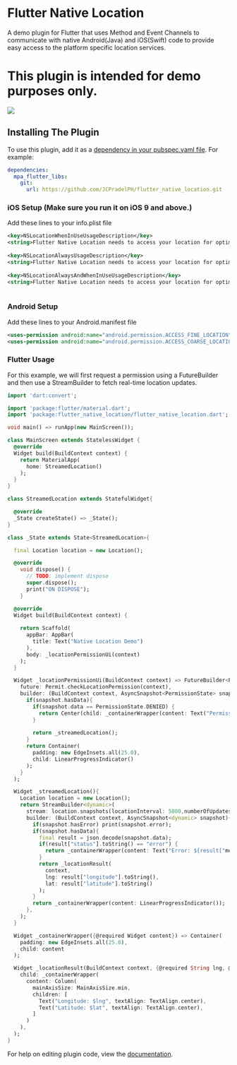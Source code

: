 # Flutter Native Location

A demo plugin for Flutter that uses Method and Event Channels to communicate with native Android(Java) and iOS(Swift) code to provide easy access to the platform specific location services.

# This plugin is intended for demo purposes only.
![](https://firebasestorage.googleapis.com/v0/b/github-demo-9415c.appspot.com/o/final.gif?alt=media&token=7e6bec3b-79aa-4a1c-9897-63a262f7d8e7)


## Installing The Plugin
To use this plugin, add it as a [dependency in your pubspec.yaml file](https://flutter.io/platform-plugins/). For example:

```yaml
dependencies:
  mpa_flutter_libs:    
    git: 
      url: https://github.com/JCPradelPH/flutter_native_location.git
```

### iOS Setup (Make sure you run it on iOS 9 and above.)
Add these lines to your info.plist file
```xml
<key>NSLocationWhenInUseUsageDescription</key>
<string>Flutter Native Location needs to access your location for optimized app experience</string>
	
<key>NSLocationAlwaysUsageDescription</key>
<string>Flutter Native Location needs to access your location for optimized app experience</string>
	
<key>NSLocationAlwaysAndWhenInUseUsageDescription</key>
<string>Flutter Native Location needs to access your location for optimized app experience</string>
  
```
### Android Setup
Add these lines to your Android.manifest file
```xml
<uses-permission android:name="android.permission.ACCESS_FINE_LOCATION"/>
<uses-permission android:name="android.permission.ACCESS_COARSE_LOCATION"/>

```
### Flutter Usage
For this example, we will first request a permission using a FutureBuilder and then use a StreamBuilder to fetch real-time location updates.

```dart
import 'dart:convert';

import 'package:flutter/material.dart';
import 'package:flutter_native_location/flutter_native_location.dart';

void main() => runApp(new MainScreen());

class MainScreen extends StatelessWidget {
  @override
  Widget build(BuildContext context) {
    return MaterialApp(
      home: StreamedLocation()
    );
  }
}

class StreamedLocation extends StatefulWidget{

  @override
  _State createState() => _State();
}

class _State extends State<StreamedLocation>{

  final Location location = new Location();

  @override
    void dispose() {
      // TODO: implement dispose
      super.dispose();
      print("ON DISPOSE");
    }

  @override
  Widget build(BuildContext context) {
    
    return Scaffold(
      appBar: AppBar(
        title: Text("Native Location Demo")
      ),
      body: _locationPermissionUi(context)
    );
  }

  Widget _locationPermissionUi(BuildContext context) => FutureBuilder<PermissionState>(
    future: Permit.checkLocationPermission(context),
    builder: (BuildContext context, AsyncSnapshot<PermissionState> snapshot){
      if(snapshot.hasData){
        if(snapshot.data == PermissionState.DENIED) {
          return Center(child: _containerWrapper(content: Text("Permission Denied", textAlign: TextAlign.center)));
        }
        
        return _streamedLocation();
      }
      return Container(
        padding: new EdgeInsets.all(25.0),
        child: LinearProgressIndicator()
      );
    }
  );

  Widget _streamedLocation(){
    Location location = new Location();
    return StreamBuilder<dynamic>(
      stream: location.snapshots(locationInterval: 5000,numberOfUpdates: 4),
      builder: (BuildContext context, AsyncSnapshot<dynamic> snapshot){
        if(snapshot.hasError) print(snapshot.error);
        if(snapshot.hasData){
          final result = json.decode(snapshot.data);
          if(result["status"].toString() == "error") {
            return _containerWrapper(content: Text("Error: ${result["message"].toString()}", textAlign: TextAlign.center));
          }
          return _locationResult(
            context,
            lng: result["longitude"].toString(), 
            lat: result["latitude"].toString()
          );
        }
        return _containerWrapper(content: LinearProgressIndicator());
      },
    );
  }

  Widget _containerWrapper({@required Widget content}) => Container(
    padding: new EdgeInsets.all(25.0),
    child: content
  );

  Widget _locationResult(BuildContext context, {@required String lng, @required String lat}) => Center(
    child: _containerWrapper(
      content: Column(
        mainAxisSize: MainAxisSize.min,
        children: [
          Text("Longitude: $lng", textAlign: TextAlign.center),
          Text("Latitude: $lat", textAlign: TextAlign.center),
        ]
      )
    ),
  );
}
```

For help on editing plugin code, view the [documentation](https://flutter.io/developing-packages/#edit-plugin-package).
